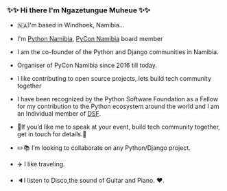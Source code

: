 
### :sparkles::sparkles: Hi there I'm Ngazetungue Muheue :sparkles::sparkles:

- 🇳🇦I'm based in Windhoek, Namibia...
- I'm [Python Namibia](http:/pynam.org/), [PyCon Namibia](https://na.pycon.org/) board member
- I am the co-founder of the Python and Django communities in Namibia.
- Organiser of PyCon Namibia since 2016 till today.
- I like contributing to open source projects, lets build tech community together
- I have been recognized by the Python Software Foundation as a Fellow for my contribution to the Python ecosystem around the world and I am an Individual member of [DSF](https://www.djangoproject.com/foundation/).

- 🎤If you’d like me to speak at your event, build tech community together, get in touch for details.🎤
- :pencil2::books: I’m looking to collaborate on any Python/Django project.
- :airplane: I like traveling.
- :speaker:I listen to Disco,the sound of Guitar and Piano. :heart:.
